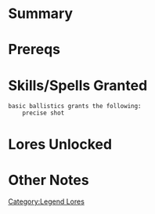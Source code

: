 # Summary

# Prereqs

# Skills/Spells Granted

`basic ballistics grants the following:`  
`    precise shot`

# Lores Unlocked

# Other Notes

[Category:Legend Lores](Category:Legend_Lores "wikilink")
